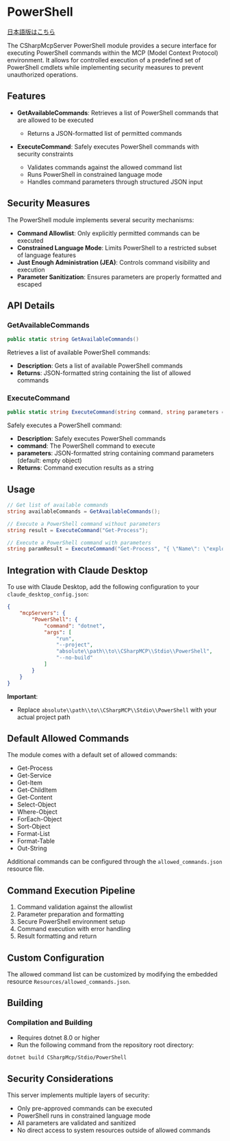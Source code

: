 ﻿# PowerShell

[日本語版はこちら](README.ja.md)

The CSharpMcpServer PowerShell module provides a secure interface for executing PowerShell commands within the MCP (Model Context Protocol) environment. It allows for controlled execution of a predefined set of PowerShell cmdlets while implementing security measures to prevent unauthorized operations.

## Features

- **GetAvailableCommands**: Retrieves a list of PowerShell commands that are allowed to be executed
  - Returns a JSON-formatted list of permitted commands

- **ExecuteCommand**: Safely executes PowerShell commands with security constraints
  - Validates commands against the allowed command list
  - Runs PowerShell in constrained language mode
  - Handles command parameters through structured JSON input

## Security Measures

The PowerShell module implements several security mechanisms:

- **Command Allowlist**: Only explicitly permitted commands can be executed
- **Constrained Language Mode**: Limits PowerShell to a restricted subset of language features
- **Just Enough Administration (JEA)**: Controls command visibility and execution
- **Parameter Sanitization**: Ensures parameters are properly formatted and escaped

## API Details

### GetAvailableCommands

```csharp
public static string GetAvailableCommands()
```

Retrieves a list of available PowerShell commands:
- **Description**: Gets a list of available PowerShell commands
- **Returns**: JSON-formatted string containing the list of allowed commands

### ExecuteCommand

```csharp
public static string ExecuteCommand(string command, string parameters = "{}")
```

Safely executes a PowerShell command:
- **Description**: Safely executes PowerShell commands
- **command**: The PowerShell command to execute
- **parameters**: JSON-formatted string containing command parameters (default: empty object)
- **Returns**: Command execution results as a string

## Usage

```csharp
// Get list of available commands
string availableCommands = GetAvailableCommands();

// Execute a PowerShell command without parameters
string result = ExecuteCommand("Get-Process");

// Execute a PowerShell command with parameters
string paramResult = ExecuteCommand("Get-Process", "{ \"Name\": \"explorer\" }");
```

## Integration with Claude Desktop

To use with Claude Desktop, add the following configuration to your `claude_desktop_config.json`:

```json
{
    "mcpServers": {
        "PowerShell": {
            "command": "dotnet",
            "args": [
                "run",
                "--project",
                "absolute\\path\\to\\CSharpMCP\\Stdio\\PowerShell",
                "--no-build"
            ]
        }
    }
}
```

**Important**: 
- Replace `absolute\\path\\to\\CSharpMCP\\Stdio\\PowerShell` with your actual project path

## Default Allowed Commands

The module comes with a default set of allowed commands:
- Get-Process
- Get-Service
- Get-Item
- Get-ChildItem
- Get-Content
- Select-Object
- Where-Object
- ForEach-Object
- Sort-Object
- Format-List
- Format-Table
- Out-String

Additional commands can be configured through the `allowed_commands.json` resource file.

## Command Execution Pipeline

1. Command validation against the allowlist
2. Parameter preparation and formatting
3. Secure PowerShell environment setup
4. Command execution with error handling
5. Result formatting and return

## Custom Configuration

The allowed command list can be customized by modifying the embedded resource `Resources/allowed_commands.json`.

## Building

### Compilation and Building
- Requires dotnet 8.0 or higher
- Run the following command from the repository root directory:

```bash
dotnet build CSharpMcp/Stdio/PowerShell
```

## Security Considerations

This server implements multiple layers of security:
- Only pre-approved commands can be executed
- PowerShell runs in constrained language mode
- All parameters are validated and sanitized
- No direct access to system resources outside of allowed commands
